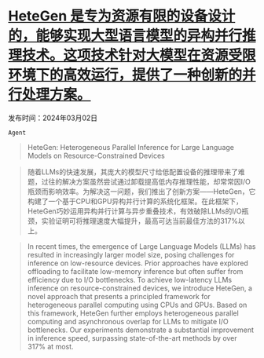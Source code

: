 # [HeteGen 是专为资源有限的设备设计的，能够实现大型语言模型的异构并行推理技术。这项技术针对大模型在资源受限环境下的高效运行，提供了一种创新的并行处理方案。](https://arxiv.org/abs/2403.01164)

发布时间：2024年03月02日

`Agent`

> HeteGen: Heterogeneous Parallel Inference for Large Language Models on Resource-Constrained Devices

> 随着LLMs的快速发展，其庞大的模型尺寸给低配置设备的推理带来了难题，过往的解决方案虽然尝试通过卸载提高低内存推理性能，却常常因I/O瓶颈而影响效率。为解决这一问题，我们推出了创新方案——HeteGen，它构建了一个基于CPU和GPU异构并行计算的系统化框架。在此框架下，HeteGen巧妙运用异构并行计算与异步重叠技术，有效破除LLMs的I/O瓶颈，实验证明可将推理速度大幅提升，最高可达当前最佳方法的317%以上。

> In recent times, the emergence of Large Language Models (LLMs) has resulted in increasingly larger model size, posing challenges for inference on low-resource devices. Prior approaches have explored offloading to facilitate low-memory inference but often suffer from efficiency due to I/O bottlenecks. To achieve low-latency LLMs inference on resource-constrained devices, we introduce HeteGen, a novel approach that presents a principled framework for heterogeneous parallel computing using CPUs and GPUs. Based on this framework, HeteGen further employs heterogeneous parallel computing and asynchronous overlap for LLMs to mitigate I/O bottlenecks. Our experiments demonstrate a substantial improvement in inference speed, surpassing state-of-the-art methods by over 317% at most.